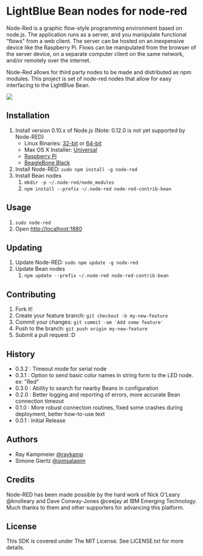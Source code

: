 # LightBlue Bean nodes for node-red

Node-Red is a graphic flow-style programming environment based on node.js. The application runs as a server, and you manipulate functional "flows" from a web client. The server can be hosted on an inexpensive device like the Raspberry Pi. Flows can be manipulated from the browser of the server device, on a separate computer client on the same network, and/or remotely over the internet.

Node-Red allows for third party nodes to be made and distributed as npm modules. This project is set of node-red nodes that allow for easy interfacing to the LightBlue Bean.

![](https://punchthrough.com/images/products/bean/node-red/Screen%20Shot%202015-01-25%20at%203.12.22%20PM.png)

## Installation

1. Install version 0.10.x of Node.js (Note: 0.12.0 is not yet supported by Node-RED)
    - Linux Binaries: [32-bit](http://nodejs.org/dist/v0.10.36/node-v0.10.36-linux-x86.tar.gz) or [64-bit](http://nodejs.org/dist/v0.10.36/node-v0.10.36-linux-x64.tar.gz)
    - Max OS X Installer: [Universal](http://nodejs.org/dist/v0.10.36/node-v0.10.36.pkg)
    - [Raspberry Pi](http://nodered.org/docs/hardware/raspberrypi.html)
    - [BeagleBone Black](http://nodered.org/docs/hardware/beagleboneblack.html)
1. Install Node-RED: `sudo npm install -g node-red`
1. Install Bean nodes
    1. `mkdir -p ~/.node-red/node_modules`
    1. `npm install --prefix ~/.node-red node-red-contrib-bean` 

## Usage

1. `sudo node-red`
1. Open [http://localhost:1880](http://localhost:1880)

## Updating

1. Update Node-RED: `sudo npm update -g node-red`
1. Update Bean nodes
    1. `npm update --prefix ~/.node-red node-red-contrib-bean`

## Contributing

1. Fork it!
2. Create your feature branch: `git checkout -b my-new-feature`
3. Commit your changes: `git commit -am 'Add some feature'`
4. Push to the branch: `git push origin my-new-feature`
5. Submit a pull request :D

## History

- 0.3.2 : Timeout mode for serial node
- 0.3.1 : Option to send basic color names in string form to the LED node. ex: "Red"
- 0.3.0 : Ability to search for nearby Beans in configuration 
- 0.2.0 : Better logging and reporting of errors, more accurate Bean connection timeout
- 0.1.0 : More robust connection routines, fixed some crashes during deployment, better how-to-use text
- 0.0.1 : Initial Release

## Authors

* Ray Kampmeier [@raykamp](https://github.com/raykamp)
* Simone Giertz [@simsalapim](https://github.com/simsalapim)

## Credits

Node-RED has been made possible by the hard work of Nick O'Leary @knolleary and Dave Conway-Jones @ceejay at IBM Emerging Technology. Much thanks to them and other supporters for advancing this platform. 

## License

This SDK is covered under The MIT License. See LICENSE.txt for more details.
